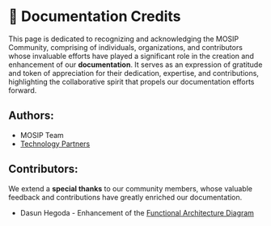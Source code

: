 # 🌟 Documentation Credits

This page is dedicated to recognizing and acknowledging the MOSIP Community, comprising of individuals, organizations, and contributors whose invaluable efforts have played a significant role in the creation and enhancement of our **documentation**. It serves as an expression of gratitude and token of appreciation for their dedication, expertise, and contributions, highlighting the collaborative spirit that propels our documentation efforts forward.

## Authors:&#x20;

* MOSIP Team
* [Technology Partners](https://docs.mosip.io/1.2.0/community/contributions)

## Contributors:

We extend a **special thanks** to our community members, whose valuable feedback and contributions have greatly enriched our documentation.

* Dasun Hegoda - Enhancement of the [Functional Architecture Diagram](https://docs.mosip.io/1.2.0/overview/architecture#high-level-reference-functional-architecture)
